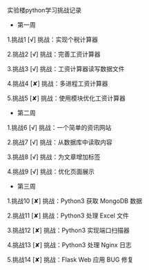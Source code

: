 实验楼python学习挑战记录

 - 第一周

 1.挑战1   [√] 挑战：实现个税计算器

 2.挑战2   [√] 挑战：完善工资计算器

 3.挑战3   [√] 挑战：工资计算器读写数据文件

 4.挑战4   [✘] 挑战：多进程工资计算器

 5.挑战5   [✘] 挑战：使用模块优化工资计算器


 - 第二周

 1.挑战6   [√] 挑战：一个简单的资讯网站

 2.挑战7   [√] 挑战：从数据库中读取内容

 3.挑战8   [√] 挑战：为文章增加标签

 4.挑战9   [√] 挑战：优化页面展示


 - 第三周

 1.挑战10   [✘] 挑战：Python3 获取 MongoDB 数据

 2.挑战11   [✘] 挑战：Python3 处理 Excel 文件

 3.挑战12   [✘] 挑战：Python3 实现端口扫描器

 4.挑战13   [✘] 挑战：Python3 处理 Nginx 日志

 5.挑战14   [✘] 挑战：Flask Web 应用 BUG 修复

